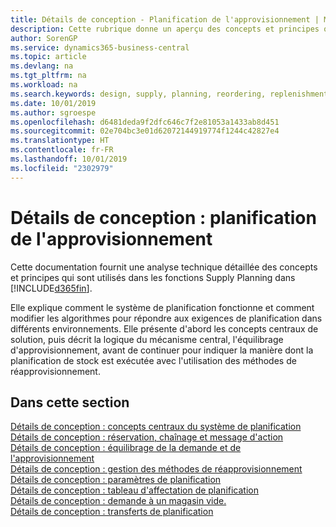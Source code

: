 ```yaml
---
title: Détails de conception - Planification de l'approvisionnement | Microsoft Docs
description: Cette rubrique donne un aperçu des concepts et principes qui sont utilisés avec les fonctionnalités de planification de l'approvisionnement dans Business Central.
author: SorenGP
ms.service: dynamics365-business-central
ms.topic: article
ms.devlang: na
ms.tgt_pltfrm: na
ms.workload: na
ms.search.keywords: design, supply, planning, reordering, replenishment
ms.date: 10/01/2019
ms.author: sgroespe
ms.openlocfilehash: d6481deda9f2dfc646c7f2e81053a1433ab8d451
ms.sourcegitcommit: 02e704bc3e01d62072144919774f1244c42827e4
ms.translationtype: HT
ms.contentlocale: fr-FR
ms.lasthandoff: 10/01/2019
ms.locfileid: "2302979"
---
```

# <a name="design-details-supply-planning"></a>Détails de conception : planification de l'approvisionnement
Cette documentation fournit une analyse technique détaillée des concepts et principes qui sont utilisés dans les fonctions Supply Planning dans [!INCLUDE[d365fin](includes/d365fin_md.md)].  

Elle explique comment le système de planification fonctionne et comment modifier les algorithmes pour répondre aux exigences de planification dans différents environnements. Elle présente d'abord les concepts centraux de solution, puis décrit la logique du mécanisme central, l'équilibrage d'approvisionnement, avant de continuer pour indiquer la manière dont la planification de stock est exécutée avec l'utilisation des méthodes de réapprovisionnement.  

## <a name="in-this-section"></a>Dans cette section  
[Détails de conception : concepts centraux du système de planification](design-details-central-concepts-of-the-planning-system.md)  
[Détails de conception : réservation, chaînage et message d'action](design-details-reservation-order-tracking-and-action-messaging.md)  
[Détails de conception : équilibrage de la demande et de l'approvisionnement](design-details-balancing-demand-and-supply.md)  
[Détails de conception : gestion des méthodes de réapprovisionnement](design-details-handling-reordering-policies.md)  
[Détails de conception : paramètres de planification](design-details-planning-parameters.md)  
[Détails de conception : tableau d'affectation de planification](design-details-planning-assignment-table.md)  
[Détails de conception : demande à un magasin vide.](design-details-demand-at-blank-location.md)  
[Détails de conception : transferts de planification](design-details-transfers-in-planning.md)
